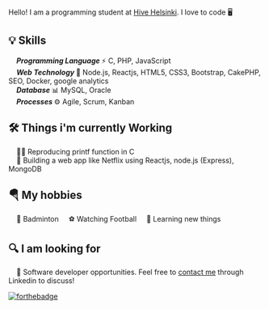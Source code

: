 Hello! I am a programming student at [Hive Helsinki](https://www.hive.fi/en/). I love to code 🖥️

## 💡 Skills
&nbsp;&nbsp;&nbsp;&nbsp;<b><i>Programming Language </i></b> ⚡ C, PHP, JavaScript<br />
&nbsp;&nbsp;&nbsp; <b><i>Web Technology </i></b>📃  Node.js, Reactjs, HTML5, CSS3, Bootstrap, CakePHP, SEO, Docker, google analytics<br />
&nbsp;&nbsp;&nbsp;&nbsp;<b><i>Database </i></b>📊 MySQL, Oracle<br />
&nbsp;&nbsp;&nbsp;&nbsp;<b><i>Processes </i></b>⚙️ Agile, Scrum, Kanban<br />

## 🛠️ Things i'm currently Working
&nbsp;&nbsp;&nbsp;&nbsp;👨‍💻 Reproducing printf function in C<br />
&nbsp;&nbsp;&nbsp;&nbsp;🔏 Building a web app like Netflix using Reactjs, node.js (Express), MongoDB <br />

## 🪂 My hobbies
&nbsp;&nbsp;&nbsp;&nbsp;🏸 Badminton
&nbsp;&nbsp;&nbsp;&nbsp;⚽ Watching Football
&nbsp;&nbsp;&nbsp;&nbsp;📖 Learning new things

## 🔍 I am looking for
&nbsp;&nbsp;&nbsp;&nbsp;🏢 Software developer opportunities. Feel free to [contact me](https://www.linkedin.com/in/mahmudul-hasan-jony/) through Linkedin to discuss! 

[![forthebadge](https://img.shields.io/badge/linkedin-follow%20me-%230077B5.svg?&style=for-the-badge&logo=linkedin)](https://www.linkedin.com/in/mahmudul-hasan-jony/)

<!--
**mhjony/mhjony** is a ✨ _special_ ✨ repository because its `README.md` (this file) appears on your GitHub profile.

Here are some ideas to get you started:

- 🔭 I’m currently working on ...
- 🌱 I’m currently learning ...
- 👯 I’m looking to collaborate on ...
- 🤔 I’m looking for help with ...
- 💬 Ask me about ...
- 📫 How to reach me: ...
- 😄 Pronouns: ...
- ⚡ Fun fact: ...
-->
